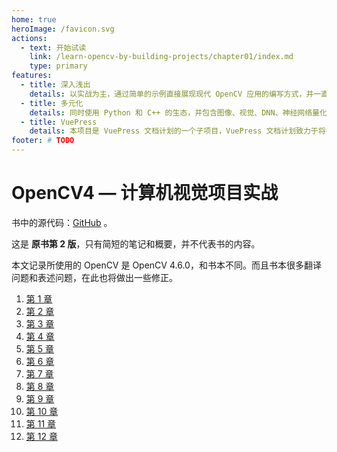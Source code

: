```yaml
---
home: true
heroImage: /favicon.svg
actions:
  - text: 开始试读
    link: /learn-opencv-by-building-projects/chapter01/index.md
    type: primary
features:
  - title: 深入浅出
    details: 以实战为主，通过简单的示例直接展现现代 OpenCV 应用的编写方式，并一直到深度学习在 OpenCV 中的应用。
  - title: 多元化
    details: 同时使用 Python 和 C++ 的生态，并包含图像、视觉、DNN、神经网络量化加速推理、移动端等诸多领域。
  - title: VuePress
    details: 本项目是 VuePress 文档计划的一个子项目，VuePress 文档计划致力于将各种自由知识提炼为更加现代化的文档。
footer: # TODO
---
```


# OpenCV4 — 计算机视觉项目实战

书中的源代码：[GitHub](https://github.com/PacktPublishing/Learn-OpenCV-4-By-Building-Projects-Second-Edition) 。

这是 **原书第 2 版**，只有简短的笔记和概要，并不代表书的内容。

本文记录所使用的 OpenCV 是 OpenCV 4.6.0，和书本不同。而且书本很多翻译问题和表述问题，在此也将做出一些修正。

1. [第 1 章](/learn-opencv-by-building-projects/chapter01/index.md)
2. [第 2 章](/learn-opencv-by-building-projects/chapter02/index.md)
3. [第 3 章](/learn-opencv-by-building-projects/chapter03/index.md)
4. [第 4 章](/learn-opencv-by-building-projects/chapter04/index.md)
5. [第 5 章](/learn-opencv-by-building-projects/chapter05/index.md)
6. [第 6 章](/learn-opencv-by-building-projects/chapter06/index.md)
7. [第 7 章](/learn-opencv-by-building-projects/chapter07/index.md)
8. [第 8 章](/learn-opencv-by-building-projects/chapter08/index.md)
9. [第 9 章](/learn-opencv-by-building-projects/chapter09/index.md)
10. [第 10 章](/learn-opencv-by-building-projects/chapter10/index.md)
11. [第 11 章](/learn-opencv-by-building-projects/chapter11/index.md)
12. [第 12 章](/learn-opencv-by-building-projects/chapter12/index.md)
